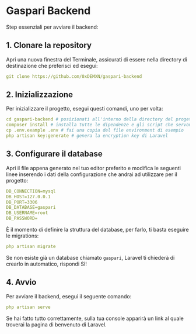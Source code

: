 # Gaspari Backend

Step essenziali per avviare il backend:

## 1. Clonare la repository

Apri una nuova finestra del Terminale, assicurati di essere nella directory di destinazione che preferisci ed esegui:
```yaml
git clone https://github.com/0xDEMXN/gaspari-backend
```

## 2. Inizializzazione

Per inizializzare il progetto, esegui questi comandi, uno per volta:
```yaml
cd gaspari-backend # posizionati all'interno della directory del progetto
composer install # installa tutte le dipendenze e gli script che servono
cp .env.example .env # fai una copia del file environment di esempio
php artisan key:generate # genera la encryption key di Laravel
```

## 3. Configurare il database

Apri il file appena generato nel tuo editor preferito e modifica le seguenti linee inserendo i dati della configurazione che andrai ad utilizzare per il progetto:
```yaml
DB_CONNECTION=mysql
DB_HOST=127.0.0.1
DB_PORT=3306
DB_DATABASE=gaspari
DB_USERNAME=root
DB_PASSWORD=
```

È il momento di definire la struttura del database, per farlo, ti basta eseguire le migrations:
```yaml
php artisan migrate
```
Se non esiste già un database chiamato `gaspari`, Laravel ti chiederà di crearlo in automatico, rispondi Sì!

## 4. Avvio

Per avviare il backend, esegui il seguente comando:
```yaml
php artisan serve
```

Se hai fatto tutto correttamente, sulla tua console apparirà un link al quale troverai la pagina di benvenuto di Laravel.
